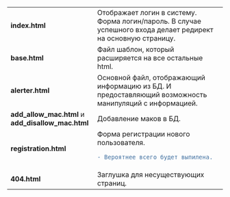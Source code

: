 <table>
<tr><td><b>index.html</b></td><td>Отображает логин в систему. Форма логин/пароль.
В случае успешного входа делает редирект на основную страницу.</td></tr>

<tr><td><b>base.html</b></td><td>Файл шаблон, который расширяется на все остальные html.<br></td></tr>
<tr><td><b>alerter.html</b></td><td>Основной файл, отображающий информацию из БД. И предоставляющий возможность манипуляций с информацией.<br></td></tr>

<tr><td><b>add_allow_mac.html</b> и <b>add_disallow_mac.html</b><br></td><td>Добавление маков в БД.<br></td></tr>

<tr><td><b>registration.html</b></td><td>Форма регистрации нового пользователя. 

```diff
- Вероятнее всего будет выпилена.
```
</td></tr>

<tr><td><b>404.html</b></td><td>Заглушка для несуществующих страниц.</td></tr>

</table>
